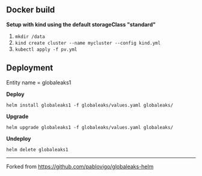 ## Docker build

**Setup with kind using the default storageClass "standard"**
1. `mkdir /data`
2. `kind create cluster --name mycluster --config kind.yml`
3. `kubectl apply -f pv.yml`

## Deployment

Entity name = globaleaks1

**Deploy**

`helm install globaleaks1 -f globaleaks/values.yaml globaleaks/`

**Upgrade**

`helm upgrade globaleaks1 -f globaleaks/values.yaml globaleaks/`

**Undeploy**

`helm delete globaleaks1`

---------
Forked from https://github.com/pablovigo/globaleaks-helm
